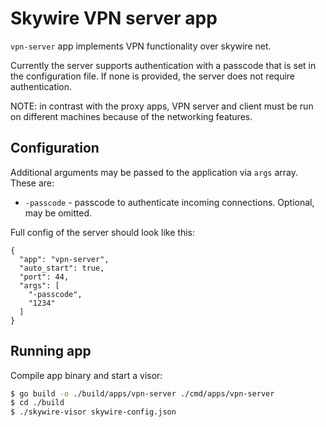 # Skywire VPN server app

`vpn-server` app implements VPN functionality over skywire net.

Currently the server supports authentication with a passcode that is set in the configuration file.
If none is provided, the server does not require authentication.

NOTE: in contrast with the proxy apps, VPN server and client must be run on different machines because of the networking features.

## Configuration

Additional arguments may be passed to the application via `args` array. These are:
- `-passcode` - passcode to authenticate incoming connections. Optional, may be omitted.

Full config of the server should look like this:
```json5
{
  "app": "vpn-server",
  "auto_start": true,
  "port": 44,
  "args": [
    "-passcode",
    "1234"
  ]
}
```

## Running app

Compile app binary and start a visor:

```sh
$ go build -o ./build/apps/vpn-server ./cmd/apps/vpn-server
$ cd ./build
$ ./skywire-visor skywire-config.json
```